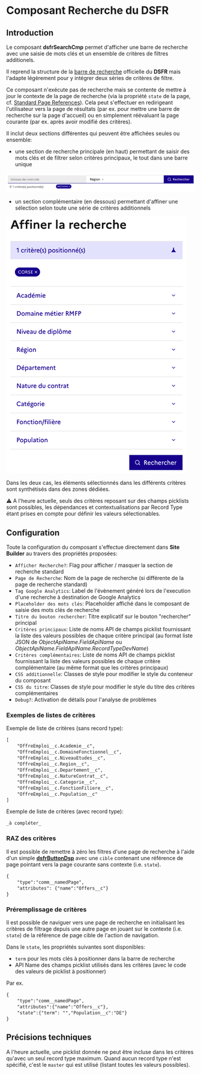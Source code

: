 # Composant Recherche du **DSFR**

## Introduction

Le composant **dsfrSearchCmp** permet d'afficher une barre de recherche avec une saisie de mots clés et un 
ensemble de critères de filtres additionels.

Il reprend la structure de la [barre de recherche](https://www.systeme-de-design.gouv.fr/elements-d-interface/composants/barre-de-recherche) officielle du **DSFR** mais l'adapte légèrement pour y intégrer deux séries de critères
de filtre.

Ce composant n'exécute pas de recherche mais se contente de mettre à jour le contexte de la page de recherche
(via la propriété `state` de la page, cf. [Standard Page References](https://developer.salesforce.com/docs/platform/lwc/guide/reference-page-reference-type.html#named-page-type-experience-builder-sites)). Cela peut s'effectuer en 
redirigeant l'utilisateur vers la page de résultats (par ex. pour mettre une barre de recherche sur la page d'accueil) 
ou en simplement réévaluant la page courante (par ex. après avoir modifié des critères).
 
 Il inclut deux sections différentes qui peuvent être affichées seules ou ensemble:
 * une section de recherche principale (en haut) permettant de saisir des mots clés et de filtrer
 selon critères principaux, le tout dans une barre unique

 ![Main Search](/media/dsfrSearchCmpMain.png) 

 * un section complémentaire (en dessous) permettant d'affiner une sélection selon
 toute une série de critères additionnels

![Search Refine](/media/dsfrSearchCmpAdditional.png) 

Dans les deux cas, les éléments sélectionnés dans les différents critères sont synthétisés
dans des zones dédiées.

⚠️ A l'heure actuelle, seuls des critères reposant sur des champs picklists sont possibles, les
dépendances et contextualisations par Record Type étant prises en compte pour définir les
valeurs sélectionables.


## Configuration

Toute la configuration du composant s'effectue directement dans **Site Builder** au travers des propriétés proposées:
* `Afficher Recherche?`: Flag pour afficher / masquer la section de recherche standard
* `Page de Recherche`: Nom de la page de recherche (si différente de la page de recherche standard)
* `Tag Google Analytics`: Label de l'évènement généré lors de l'execution d'une recherche à destination de Google Analytics
* `Placeholder des mots clés`: Placeholder affiché dans le composant de saisie des mots clés de recherche
* `Titre du bouton rechercher`: Titre explicatif sur le bouton "rechercher" principal
* `Critères principaux`: Liste de noms API de champs picklist fournissant la liste des valeurs possibles de chaque critère principal (au format liste JSON de _ObjectApiName.FieldApiName_ ou  _ObjectApiName.FieldApiName.RecordTypeDevName_)
* `Critères complémentaires`: Liste de noms API de champs picklist fournissant la liste des valeurs possibles de chaque critère complémentaire (au même format que les critères principaux)
* `CSS additionnelle`: Classes de style pour modifier le style du conteneur du composant
* `CSS du titre`: Classes de style pour modifier le style du titre des critères complémentaires
* `Debug?`: Activation de détails pour l'analyse de problèmes


### Exemples de listes de critères

Exemple de liste de critères (sans record type):
```
[
    "OffreEmploi__c.Academie__c",
    "OffreEmploi__c.DomaineFonctionnel__c",
    "OffreEmploi__c.NiveauEtudes__c",
    "OffreEmploi__c.Region__c",
    "OffreEmploi__c.Departement__c",
    "OffreEmploi__c.NatureContrat__c",
    "OffreEmploi__c.Categorie__c",
    "OffreEmploi__c.FonctionFiliere__c",
    "OffreEmploi__c.Population__c"
]
```

Exemple de liste de critères (avec record type):
```
_à compléter_
```

### RAZ des critères

Il est possible de remettre à zéro les filtres d'une page de recherche à l'aide d'un simple
**[dsfrButtonDsp](/help/dsfrButtonDsp.md)** avec une `cible` contenant une référence de page
pointant vers la page courante sans contexte (i.e. `state`).
```
{
    "type":"comm__namedPage",
    "attributes": {"name":"Offers__c"}
}
```


### Préremplissage de critères

Il est possible de naviguer vers une page de recherche en initialisant les critères de filtrage
depuis une autre page en jouant sur le contexte (i.e. `state`) de la référence de page
cible de l'action de navigation.

Dans le `state`, les propriétés suivantes sont disponibles:
* `term` pour les mots clés à positionner dans la barre de recherche
* API Name des champs picklist utilisés dans les critères (avec le code des valeurs 
de picklist à positionner)

Par ex. 
```
{
    "type":"comm__namedPage",
    "attributes":{"name":"Offers__c"},
    "state":{"term": "","Population__c":"DE"}
}
```

## Précisions techniques

A l'heure actuelle, une picklist donnée ne peut être incluse dans les critères qu'avec un seul
record type maximum. Quand aucun record type n'est spécifié, c'est le `master` qui est utilisé
(listant toutes les valeurs possibles).

